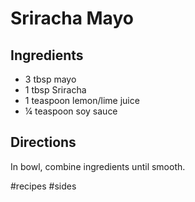 # Sriracha Mayo
## Ingredients
* 3 tbsp mayo
* 1 tbsp Sriracha
* 1 teaspoon lemon/lime juice
* ¼ teaspoon soy sauce 
## Directions
In bowl, combine ingredients until smooth.

#recipes #sides